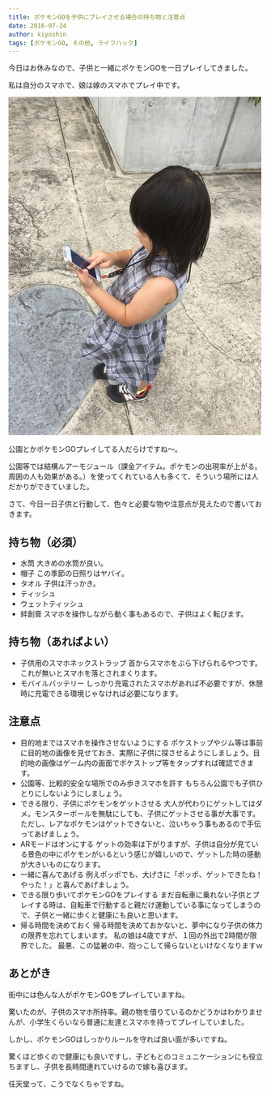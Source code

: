 ```yaml
---
title: ポケモンGOを子供にプレイさせる場合の持ち物と注意点
date: 2016-07-24
author: kiyoshin
tags: [ポケモンGO, その他, ライフハック]
---
```


今日はお休みなので、子供と一緒にポケモンGOを一日プレイしてきました。

私は自分のスマホで、娘は嫁のスマホでプレイ中です。

<img src="images/pokemon-go-with-your-children-1.jpg" alt="pokemongowith">

公園とかポケモンGOプレイしてる人だらけですね～。

公園等では結構ルアーモジュール（課金アイテム。ポケモンの出現率が上がる。周囲の人も効果がある。）を使ってくれている人も多くて、そういう場所には人だかりができていました。

さて、今日一日子供と行動して、色々と必要な物や注意点が見えたので書いておきます。

## 持ち物（必須）
* 水筒
大きめの水筒が良い。
* 帽子
この季節の日照りはヤバイ。
* タオル
子供は汗っかき。
* ティッシュ
* ウェットティッシュ
* 絆創膏
スマホを操作しながら動く事もあるので、子供はよく転びます。

## 持ち物（あればよい）
* 子供用のスマホネックストラップ
首からスマホをぶら下げられるやつです。これが無いとスマホを落とされまくります。
* モバイルバッテリー
しっかり充電されたスマホがあれば不必要ですが、休憩時に充電できる環境じゃなければ必要になります。

## 注意点
* 目的地まではスマホを操作させないようにする
ポケストップやジム等は事前に目的地の画像を見せておき、実際に子供に探させるようにしましょう。目的地の画像はゲーム内の画面でポケストップ等をタップすれば確認できます。
* 公園等、比較的安全な場所でのみ歩きスマホを許す
もちろん公園でも子供ひとりにしないようにしましょう。
* できる限り、子供にポケモンをゲットさせる
大人が代わりにゲットしてはダメ。モンスターボールを無駄にしても、子供にゲットさせる事が大事です。ただし、レアなポケモンはゲットできないと、泣いちゃう事もあるので手伝ってあげましょう。
* ARモードはオンにする
ゲットの効率は下がりますが、子供は自分が見ている景色の中にポケモンがいるという感じが嬉しいので、ゲットした時の感動が大きいものになります。
* 一緒に喜んであげる
例えポッポでも、大げさに「ポッポ、ゲットできたね！やった！」と喜んであげましょう。
* できる限り歩いてポケモンGOをプレイする
まだ自転車に乗れない子供とプレイする時は、自転車で行動すると親だけ運動している事になってしまうので、子供と一緒に歩くと健康にも良いと思います。
* 帰る時間を決めておく
帰る時間を決めておかないと、夢中になり子供の体力の限界を忘れてしまいます。
私の娘は4歳ですが、１回の外出で2時間が限界でした。
最悪、この猛暑の中、抱っこして帰らないといけなくなりますｗ

## あとがき
街中には色んな人がポケモンGOをプレイしていますね。

驚いたのが、子供のスマホ所持率。親の物を借りているのかどうかはわかりませんが、小学生くらいなら普通に友達とスマホを持ってプレイしていました。

しかし、ポケモンGOはしっかりルールを守れば良い面が多いですね。

驚くほど歩くので健康にも良いですし、子どもとのコミュニケーションにも役立ちますし、子供を長時間連れていけるので嫁も喜びます。

任天堂って、こうでなくちゃですね。